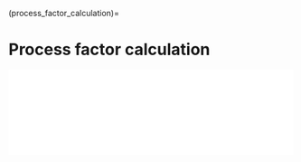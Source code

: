 <!--- Copyright (C) Matrisk GmbH 2022 -->

(process_factor_calculation)=
# Process factor calculation 

<iframe  class="no-x-scroll" style="width: 100%;" src="../../_static/interactivity/html/pi_process.html" frameBorder="0" onload="this.style.height = this.contentWindow.document.documentElement.scrollHeight + 100 + 'px';"></iframe>